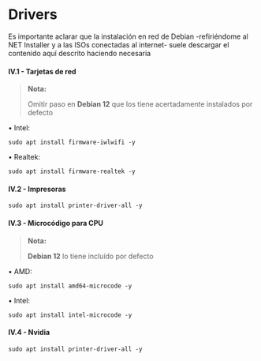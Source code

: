 # Drivers

Es importante aclarar que la instalación en red de Debian -refiriéndome al NET Installer y a las ISOs conectadas al internet- suele descargar el contenido aquí descrito haciendo necesaria 


#### IV.1 - Tarjetas de red 

> **Nota:**
> <p> <p>
>  
> Omitir paso en **Debian 12** que los tiene acertadamente instalados por defecto 

• Intel:

~~~
sudo apt install firmware-iwlwifi -y
~~~

• Realtek:

~~~
sudo apt install firmware-realtek -y
~~~


#### IV.2 - Impresoras 

~~~
sudo apt install printer-driver-all -y
~~~


#### IV.3 - Microcódigo para CPU

> **Nota:**
> <p> <p>
>  
> **Debian 12** lo tiene incluído por defecto

• AMD:

~~~
sudo apt install amd64-microcode -y
~~~

• Intel:

~~~
sudo apt install intel-microcode -y
~~~


#### IV.4 - Nvidia 

~~~
sudo apt install printer-driver-all -y
~~~
